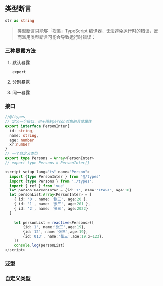 ## 类型断言

```ts
str as string
```

> 类型断言只能够「欺骗」TypeScript 编译器，无法避免运行时的错误，反而滥用类型断言可能会导致运行时错误：

### 三种暴露方法

1. 默认暴露

    `export`

2. 分别暴露

3. 同一暴露

### 接口

```ts
//@/types
// 定义一个接口，用于限制person对象的具体属性
export interface PersonInter{
  id: string,
  name: string,
  age: number
  x?:number
}
// 一个自定义类型
export type Persons = Array<PersonInter>
// export type Persons = PersonInter[]
```

```ts
<script setup lang="ts" name="Person">
  import {type PersonInter } from '@/types'
  import {type Persons } from './types';
  import { ref } from 'vue'
  let person:PersonInter = {id:'1', name:'steve', age:10}
  let personList:Array<PersonInter> = [
    { id: '0', name: '张三', age:20 },
    { id: '1', name: '张三', age:201 },
    { id: '2', name: '张三', age:2022}
  ]
  
    let personList = reactive<Persons>([
        {id:'1', name:'张三',age:19},
        {id:'12', name:'张三',age:19},
        {id:'013', name:'张三',age:19,x=123},
    ])
    console.log(personList)
</script>
```



### 泛型



### 自定义类型